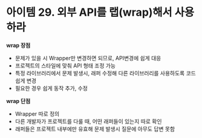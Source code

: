 # 아이템 29. 외부 API를 랩(wrap)해서 사용하라

**wrap 장점**
- 문제가 있을 시 Wrapper만 변경하면 되므로, API변경에 쉽게 대응
- 프로젝트의 스타일에 맞춰 API 형태 조정 가능
- 특정 라이브러리에서 문제 발생시, 래퍼 수정해 다른 라이브러리를 사용하도록 코드 쉽게 변경
- 필요한 경우 쉽게 동작 추가, 수정

**wrap 단점**
- Wrapper 따로 정의
- 다른 개발자가 프로젝트를 다룰 때, 어떤 래퍼들이 있는지 따로 확인
- 래퍼들은 프로젝트 내부에만 유효해 문제 발생시 질문에 아무도 답변 못함
